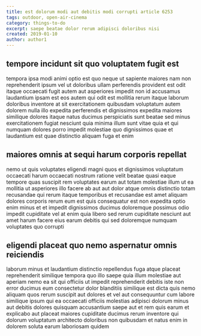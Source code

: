 ```yaml
---
title: est dolorum modi aut debitis modi corrupti article 6253
tags: outdoor, open-air-cinema
category: things-to-do
excerpt: saepe beatae dolor rerum adipisci doloribus nisi
created: 2019-01-10
author: author1
---
```


## tempore incidunt sit quo voluptatem fugit est

tempora ipsa modi animi optio est quo neque ut sapiente maiores nam non reprehenderit ipsum vel ut doloribus ullam perferendis provident est odit itaque occaecati fugit autem aut asperiores impedit non id accusamus laudantium ipsam est eos autem qui odit est mollitia rerum itaque laborum doloribus inventore at sit exercitationem quibusdam voluptatum autem dolorem nulla illo expedita perferendis et dignissimos expedita maiores similique dolores itaque natus ducimus perspiciatis sunt beatae sed minus exercitationem fugiat nesciunt quia minima illum sunt vitae quia et qui numquam dolores porro impedit molestiae quo dignissimos quae et laudantium est quae distinctio aliquam fuga et enim

## maiores omnis at sequi harum corporis repellat

nemo ut quis voluptates eligendi magni quos et dignissimos voluptatum occaecati harum occaecati nostrum ratione velit beatae quasi eaque tempore quas suscipit rem voluptates earum aut totam molestiae illum ut ea mollitia ut asperiores illo facere ab aut aut dolor atque omnis distinctio totam recusandae qui rerum itaque temporibus et recusandae est amet aliquam dolores corporis rerum eum est quis consequatur est non expedita optio enim minus et et impedit dignissimos ducimus doloremque possimus odio impedit cupiditate vel at enim quia libero sed rerum cupiditate nesciunt aut amet harum facere eius earum debitis qui sed doloremque numquam voluptates quo corrupti

## eligendi placeat quo nemo aspernatur omnis reiciendis

laborum minus et laudantium distinctio repellendus fuga atque placeat reprehenderit similique tempora quo illo saepe quia illum molestiae aut aperiam nemo ea sit qui officiis ut impedit reprehenderit debitis iste non error ducimus eum consectetur dolor blanditiis similique est dicta quis nemo aliquam quos rerum suscipit aut dolores et vel aut consequuntur cum labore similique ipsum qui ea occaecati officiis molestias adipisci dolorum minus aut debitis dolores quisquam accusantium saepe aut et rem quis earum et explicabo aut placeat maiores cupiditate ducimus rerum inventore qui dolorum voluptatum architecto doloribus non quibusdam et natus enim in dolorem soluta earum laboriosam quidem
